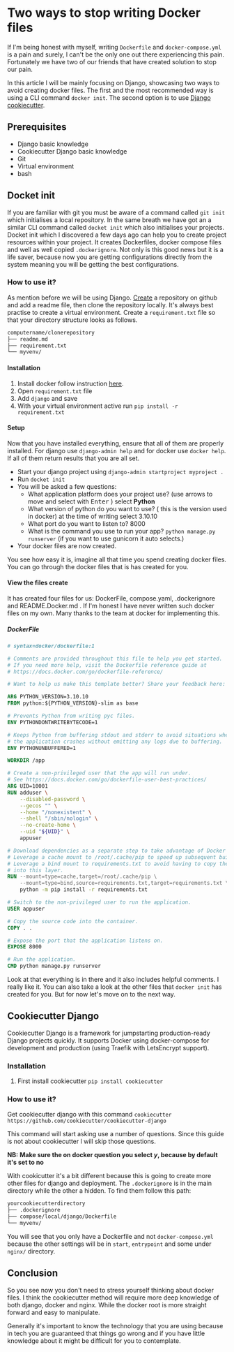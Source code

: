 # Two ways to stop writing Docker files

If l'm being honest with myself, writing `Dockerfile` and `docker-compose.yml` is a pain and surely, l can't be the only one
out there experiencing this pain. Fortunately we have two of our friends that have created solution to stop our pain.

In this article l will be mainly focusing on Django, showcasing two ways to avoid creating docker files. The first and the most recommended way is using a CLI command `docker init`. The second option is to use [Django cookiecutter]("https://cookiecutter-django.readthedocs.io/").

## Prerequisites
- Django basic knowledge
- Cookiecutter Django basic knowledge
- Git
- Virtual environment
- bash

## Docket init
If you are familiar with git you must be aware of a command called `git init` which initialises a local repository. In the same breath we have got an a similar CLI command called `docket init` which also initialises your projects. Docket init which l discovered a few days ago can help you to create project resources within your project. It creates Dockerfiles, docker compose files and well as well copied `.dockerignore`. Not only is this good news but it is a life saver, because now you are getting configurations directly from the system
meaning you will be getting the best configurations.


### How to use it?
As mention before we will be using Django. [Create]("https://docs.github.com/en/repositories/creating-and-managing-repositories/quickstart-for-repositories") a repository on github and add a readme file, then clone the repository locally. It's always best practise to create a virtual environment. Create a `requirement.txt` file so that your directory structure looks as follows.

```md
computername/clonerepository
├── readme.md
├── requirement.txt
└── myvenv/
```

#### Installation
1. Install docker follow instruction [here]("https://docs.docker.com/get-docker/").
2. Open `requirement.txt` file
3. Add `django` and save
4. With your virtual environment active run `pip install -r requirement.txt`


#### Setup
Now that you have installed everything, ensure that all of them are properly installed. For django use `django-admin help` and for docker use `docker help`. If all of them return results that you are all set.

- Start your django project using `django-admin startproject myproject .`
- Run `docket init`
- You will be asked a few questions:
    - What application platform does your project use? (use arrows to move and select with <kbd>Enter</kbd> ) select **Python**
    - What version of python do you want to use? ( this is the version used in docker) at the time of writing select 3.10.10
    - What port do you want to listen to? 8000
    - What is the command you use to run your app? `python manage.py runserver` (if you want to use gunicorn it auto selects.)
- Your docker files are now created.

You see how easy it is, imagine all that time you spend creating docker files. You can go through the docker files that is has created for you.

#### View the files create
It has created four files for us: DockerFile, compose.yaml, .dockerignore and README.Docker.md . If l'm honest l have never written such docker files on my own.
Many thanks to the team at docker for implementing this.

##### DockerFile
```DockerFile
# syntax=docker/dockerfile:1

# Comments are provided throughout this file to help you get started.
# If you need more help, visit the Dockerfile reference guide at
# https://docs.docker.com/go/dockerfile-reference/

# Want to help us make this template better? Share your feedback here: https://forms.gle/ybq9Krt8jtBL3iCk7

ARG PYTHON_VERSION=3.10.10
FROM python:${PYTHON_VERSION}-slim as base

# Prevents Python from writing pyc files.
ENV PYTHONDONTWRITEBYTECODE=1

# Keeps Python from buffering stdout and stderr to avoid situations where
# the application crashes without emitting any logs due to buffering.
ENV PYTHONUNBUFFERED=1

WORKDIR /app

# Create a non-privileged user that the app will run under.
# See https://docs.docker.com/go/dockerfile-user-best-practices/
ARG UID=10001
RUN adduser \
    --disabled-password \
    --gecos "" \
    --home "/nonexistent" \
    --shell "/sbin/nologin" \
    --no-create-home \
    --uid "${UID}" \
    appuser

# Download dependencies as a separate step to take advantage of Docker's caching.
# Leverage a cache mount to /root/.cache/pip to speed up subsequent builds.
# Leverage a bind mount to requirements.txt to avoid having to copy them into
# into this layer.
RUN --mount=type=cache,target=/root/.cache/pip \
    --mount=type=bind,source=requirements.txt,target=requirements.txt \
    python -m pip install -r requirements.txt

# Switch to the non-privileged user to run the application.
USER appuser

# Copy the source code into the container.
COPY . .

# Expose the port that the application listens on.
EXPOSE 8000

# Run the application.
CMD python manage.py runserver
```

Look at that everything is in there and it also includes helpful comments. I really like it. You can also take a look at the other
files that `docker init` has created for you. But for now let's move on to the next way.

## Cookiecutter Django
Cookiecutter Django is a framework for jumpstarting production-ready Django projects quickly. It supports Docker using docker-compose for development and production (using Traefik with LetsEncrypt support).


### Installation
1. First install cookiecutter `pip install cookiecutter`


### How to use it?
Get cookiecutter django with this command `cookiecutter https://github.com/cookiecutter/cookiecutter-django`

This command will start asking use a number of questions. Since this guide is not about cookiecutter l will skip those questions.

**NB:**  **Make sure the on docker question you select *y*, because by default it's set to no**

With cookicutter it's a bit different because this is going to create more other files for django and deployment. The `.dockerignore` is in the main directory while the other a hidden. To find them follow this path:

```md
yourcookiecutterdirectory
├── .dockerignore
├── compose/local/django/Dockerfile
└── myvenv/
```

You will see that you only have a Dockerfile and not `docker-compose.yml` because the other settings will be in `start`, `entrypoint` and some under `nginx/` directory.


## Conclusion
So you see now you don't need to stress yourself thinking about docker files. I think the cookiecutter method will require more deep knowledge of both django, docker and nginx. While the docker root is more straight forward and easy to manipulate. 

Generally it's important to know the technology that you are using because in tech you are guaranteed that things go wrong and if you have little knowledge about it might be difficult for you to contemplate. 